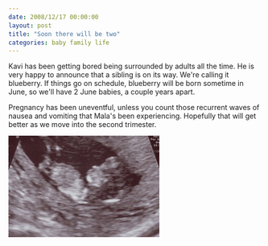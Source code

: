 ```yaml
---
date: 2008/12/17 00:00:00
layout: post
title: "Soon there will be two"
categories: baby family life
---
```


Kavi has been getting bored being surrounded by adults all the time. He is very happy to announce that a sibling is on its way. We're calling it blueberry. If things go on schedule, blueberry will be born sometime in June, so we'll have 2 June babies, a couple years apart.

Pregnancy has been uneventful, unless you count those recurrent waves of nausea and vomiting that Mala's been experiencing. Hopefully that will get better as we move into the second trimester.

<a href="/images/blueberry-12wks-best.jpg"><img title="blueberry-12wks-best" src="/images/blueberry-12wks-best-300x202.jpg" alt="blueberry" width="300" height="202" /></a>
